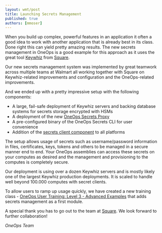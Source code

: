 ```yaml
---
layout: wmt/post
title: Launching Secrets Management
published: true
authors: [mmoser]
---
```


When you build up complex, powerful features in an application it often a good
idea to work with another application that is already best in its class. Done
right this can yield pretty amazing results. The new secrets management in
OneOps is a good example for this approach as it uses the great tool
[Keywhiz](https://square.github.io/keywhiz/) from
[Square](https://square.github.io/).

<!--more-->

Our new secrets management system was implemented by great teamwork across
multiple teams at Walmart all working together with Square on Keywhiz-related
improvements and configuration and the OneOps-related improvements.

And we ended up with a pretty impressive setup with the following components:

- A large, fail-safe deployment of Keywhiz servers and backing database systems
  for secrets storage encrypted with HSMs
- A deployment of the new [OneOps Secrets Proxy](../../user/account/secrets-proxy.html)
- A pre-configured binary of the OneOps Secrets CLI for user convenience
- Addition of the [secrets client component](../../user/design/secrets-client-component)
  to all platforms

The setup allows usage of secrets such as username/password information in files,
certificates, keys, tokens and others to be managed in a secure manner end to
end. Your OneOps assemblies can access these secrets on your computes as desired
and the management and provisioning to the computes is completely secure.

Our deployment is using over a dozen Keywhiz servers and is mostly likely one of
the largest Keywhiz production deployments. It is  scaled to handle well beyond
100.000 computes with secret clients.

To allow users to ramp up usage quickly, we have created a new training class -
[OneOps User Training: Level 3 - Advanced Examples](../overview/training.html#user-3)
that adds secrets management as a first module.

A special thank you has to go out to the team at
[Square](https://square.github.io/). We look forward to further collaboration!

_OneOps Team_
